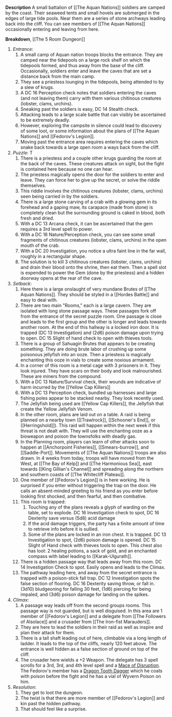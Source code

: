 **Description**
A small battalion of [[The Aquan Nations]] soldiers are camped by the coast. Their seaweed tents and small hovels are submerged in the edges of large tide pools. Near them are a series of stone archways leading back into the cliff. You can see members of [[The Aquan Nations]] occasionally entering and leaving from here. 

**Breakdown**, [[The 5 Room Dungeon]]
1. *Entrance*: 
	1. A small camp of Aquan nation troops blocks the entrance. They are camped near the tidepools on a large rock shelf on which the tidepools formed, and thus away from the base of the cliff. Occasionally, soldiers enter and leave the caves that are set a distance back from the main camp. 
	2. They see a priestess lounging in the tidepools, being attended to by a slew of krugs. 
	3. A DC 16 Perception check notes that soldiers entering the caves (and not leaving them) carry with them various chitinous creatures (lobster, clams, urchins). 
	4. Sneaking past the soldiers is easy, DC 14 Stealth check. 
	5. Attacking leads to a large scale battle that can visibly be ascertained to be extremely deadly. 
	6. However, exploring the campsite in silence could lead to discovery of some loot, or some information about the plans of [[The Aquan Nations]] and [[Fedorov's Legion]]. 
	7. Moving past the entrance area requires entering the caves which snake back towards a large open room a ways back from the cliff. 
2. *Puzzle*: T
	1. There is a priestess and a couple other krugs guarding the room at the back of the caves. These creatures attack on sight, but the fight is contained here because no one can hear.
	2. The priestess magically opens the door for the soldiers to enter and leave. They can force her to give up the secret, or solve the riddle themselves. 
	3. This riddle involves the chitinous creatures (lobster, clams, urchins) seen being carried in by the soldiers. 
	4. There is a large stone carving of a crab with a glowing gem in its forehead and a gaping maw, its carapace (made from stone) is completely clean but the surrounding ground is caked in blood, both fresh and dried. 
	5. With a DC 13 Arcana check, it can be ascertained that the gem requires a 3rd level spell to power. 
	6. With a DC 16 Nature/Perception check, you can see some small fragments of chitinous creatures (lobster, clams, urchins) in the open mouth of the crab. 
	7. With a DC 20 Investigation, you notice a ultra faint line in the far wall, roughly in a rectangular shape. 
	8. The solution is to kill 3 chitinous creatures (lobster, clams, urchins) and drain their blood onto the shrine, then eat them. Then a spell slot is expended to power the Gem (done by the priestess) and a hidden doorway opens at the rear of the cave.
3. *Setback*: 
	1. Here there is a large onslaught of very mundane Brutes of [[The Aquan Nations]]. They should be styled in a [[Hordes Battle]] and easy to deal with.
	2. There are two main "Rooms," each is a large cavern. They are isolated with long stone passage ways. These passages fork off from the entrance of the secret puzzle room. One passage is close and leads to the first group and the other is longer and leads towards another room. At the end of this hallway is a locked iron door. It is trapped (DC 13 Investigation) and (2d6) poison damage upon trying to open. DC 15 Slight of hand check to open with thieves tools. 
	4. There is a group of Sahuagin Brutes that appears to be creating something. They are doing brute labor of crushing up some poisonous jellyfish into an ooze. Then a priestess is magically enchanting this ooze in vials to create some noxious armament.  
	5. In a corner of this room is a metal cage with 3 prisoners in it. They look injured. They have scars on their body and look malnourished. These are miners from the compound. 
	6. With a DC 13 Nature/Survival check, their wounds are indicative of harm incurred by the [[Yellow Cap Killers]]
	7. With a DC 13 Perception check, bundled up harnesses and large fishing poles appear to be stacked nearby. They look recently used. 
	8. The Jellyfish being used are [[Yellow Cap Killers]], the Jellyfish that create the Yellow Jellyfish Venom. 
	9. In the other room, plans are laid out on a table. A raid is being planned on a nearby town ([[Trawlrock]], [[Schooner's End]], or [[Herringshold]]). This raid will happen within the next week if this threat is not dealt with. They will use the enchanting ooze as a bioweapon and poison the townsfolks with deadly gas. 
	10. In the Planning room, players can learn of other attacks soon to happen at [[Anchorpoint Fisheries]], [[Smears-burrow]], and [[Saddle-Port]]. Movements of [[The Aquan Nations]] troops are also drawn. In 4 weeks from today, troops will have moved from the West, at [[The Bay of Kelp]] and [[The Harmonious Sea]], east towards [[King Gillian's Channel]] and spreading along the northern and southern coasts of [[The Whitecliff Plateau]]. 
	11. One member of [[Fedorov's Legion]] is in here working. He is surprised if you enter without triggering the trap on the door. He calls an absent-minded greeting to his friend as you enter before looking first shocked, and then fearful, and then combative. 
	12. This room is trapped:
		1. Touching any of the plans reveals a glyph of warding on the table, set to explode. DC 16 Investigation check to spot, DC 16 Dexterity save versus (5d8) acid damage
		2. If the acid damage triggers, the party has a finite amount of time to retrieve info before it is sullied. 
		3. Some of the plans are locked in an iron chest. It is trapped. DC 13 Investigation to spot, (2d6) poison damage is opened. DC 15 Slight of Hand check with thieves tools to open. This chest also has loot: 2 healing potions, a sack of gold, and an enchanted compass with label leading to [[Karak-Ulgurath]]. 
	13. There is a hidden passage way that leads away from this room. DC 14 Investigation Check to spot. Easily opens and leads to the Climax.
	14. The pathway leading here, and away from the secret entrance is trapped with a poison-stick fall trap. DC 12 Investigation spots the false section of flooring. DC 16 Dexterity saving throw, or fall in. (3d10) bludgeoning for falling 30 feet, (1d6) piercing for being impaled, and (3d6) poison damage for landing on the spikes. 
4. *Climax*:
	1. A passage way leads off from the second groups rooms. This passage way is not guarded, but is well disguised. In this area are 1 member of [[Fedorov's Legion]] and a delegate from [[The Followers of Alsolace]] and a crusader from [[The Iron-fist Marauders]]. 
	3. They are here to lead the soldiers in their raid as well as inspire and plan their attack for them. 
	4. There is a tall shaft leading out of here, climbable via a long length of ladder. It leads to the top of the cliffs, nearly 120 feet above. The entrance is well hidden as a false section of ground on top of the cliff. 
	5. The crusader here wields a +2 Weapon. The delegate has 3 spell scrolls for a 3rd, 3rd, and 4th level spell and a [Mace of Disruption](https://dnd5e.wikidot.com/wondrous-items:mace-of-disruption). The Fedorov's member has a [Dragon Tooth Dagger](https://dnd5e.wikidot.com/wondrous-items:dragontooth-dagger) which he coats with poison before the fight and he has a vial of Wyvern Poison on him.  
5. *Resolution*: 
	1. They get to loot the dungeon.
	2. The twist is that there are more member of [[Fedorov's Legion]] and kin past the hidden pathway. 
	3. That should feel like a surprise. 